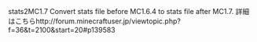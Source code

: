 stats2MC1.7
Convert stats file before MC1.6.4 to stats file after MC1.7.
詳細はこちらhttp://forum.minecraftuser.jp/viewtopic.php?f=36&t=2100&start=20#p139583
